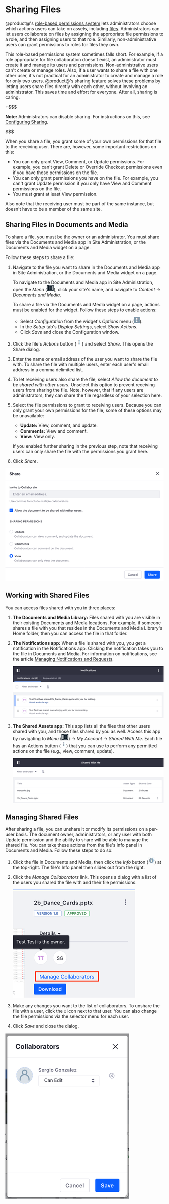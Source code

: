 # Sharing Files [](id=sharing-files)

@product@'s 
[role-based permissions system](/discover/portal/-/knowledge_base/7-2/roles-and-permissions) 
lets administrators choose which actions users can take on assets, including 
[files](/discover/portal/-/knowledge_base/7-2/adding-files-to-a-document-library#granting-file-permissions-and-roles). 
Administrators can let users collaborate on files by assigning the appropriate 
file permissions to a role, and then assigning users to that role. Similarly, 
non-administrative users can grant permissions to roles for files they own. 

This role-based permissions system sometimes falls short. For example, if a role 
appropriate for file collaboration doesn't exist, an administrator must create 
it and manage its users and permissions. Non-administrative users can't create 
or manage roles. Also, if a user wants to share a file with one other user, it's 
not practical for an administrator to create and manage a role for only two 
users. @product@'s sharing feature solves these problems by letting users share 
files directly with each other, without involving an administrator. This saves 
time and effort for everyone. After all, sharing is caring. 

+$$$

**Note:** Administrators can disable sharing. For instructions on this, see 
[Configuring Sharing](/discover/portal/-/knowledge_base/7-2/configuring-sharing). 

$$$

When you share a file, you grant some of your own permissions for that file to 
the receiving user. There are, however, some important restrictions on this: 

-   You can only grant View, Comment, or Update permissions. For example, you 
    can't grant Delete or Override Checkout permissions even if you have those 
    permissions on the file. 
-   You can only grant permissions you have on the file. For example, you can't 
    grant Update permission if you only have View and Comment permissions on the 
    file. 
-   You must grant at least View permission. 

Also note that the receiving user must be part of the same instance, but doesn't 
have to be a member of the same site. 

## Sharing Files in Documents and Media [](id=sharing-files-in-documents-and-media)

To share a file, you must be the owner or an administrator. You must 
share files via the Documents and Media app in Site Administration, or the 
Documents and Media widget on a page. 

Follow these steps to share a file: 

1.  Navigate to the file you want to share in the Documents and Media app in 
    Site Administration, or the Documents and Media widget on a page. 

    To navigate to the Documents and Media app in Site Administration, open the 
    *Menu* 
    (![Product Menu](../../../../images/icon-menu.png)), 
    click your site's name, and navigate to *Content* &rarr; 
    *Documents and Media*. 

    To share a file via the Documents and Media widget on a page, actions must 
    be enabled for the widget. Follow these steps to enable actions: 

    -   Select *Configuration* from the widget's *Options* menu 
        (![Options](../../../../images/icon-app-options.png)). 
    -   In the *Setup* tab's *Display Settings*, select *Show Actions*. 
    -   Click *Save* and close the Configuration window. 

2.  Click the file's *Actions* button 
    (![Actions](../../../../images/icon-actions.png)) 
    and select *Share*. This opens the Share dialog. 

3.  Enter the name or email address of the user you want to share the file with. To 
    share the file with multiple users, enter each user's email address in a 
    comma delimited list. 

4.  To let receiving users also share the file, select 
    *Allow the document to be shared with other users*. Unselect this option to 
    prevent receiving users from sharing the file. Note, however, that if any 
    users are administrators, they can share the file regardless of your 
    selection here. 

5.  Select the file permissions to grant to receiving users. Because you can 
    only grant your own permissions for the file, some of these options may be 
    unavailable: 

    -   **Update:** View, comment, and update.
    -   **Comments:** View and comment.
    -   **View:** View only.

    If you enabled further sharing in the previous step, note that receiving 
    users can only share the file with the permissions you grant here. 

6.  Click *Share*. 

![Figure 1: To share a file, you must fill out the Share dialog as the previous steps describe.](../../../../images/sharing-file.png)

## Working with Shared Files [](id=working-with-shared-files)

You can access files shared with you in three places: 

1.  **The Documents and Media Library:** Files shared with you are visible in 
    their existing Documents and Media locations. For example, if someone shares 
    a file with you that resides in the Documents and Media Library's Home 
    folder, then you can access the file in that folder. 

2.  **The Notifications app:** When a file is shared with you, you get a 
    notification in the Notifications app. Clicking the notification takes you 
    to the file in Documents and Media. For information on notifications, see 
    the article 
    [Managing Notifications and Requests](/discover/portal/-/knowledge_base/7-2/managing-notifications-and-requests). 

    ![Figure 2: The Notifications app contains the notifications that are sent when a user shares a file with you.](../../../../images/sharing-notifications.png)

3.  **The Shared Assets app:** This app lists all the files that other users 
    shared with you, and those files shared by you as well. Access this app by navigating to *Menu* 
    (![Product Menu](../../../../images/icon-menu.png)) 
    &rarr; *My Account* &rarr; *Shared With Me*. Each file has an Actions button 
    (![Actions](../../../../images/icon-actions.png)) 
    that you can use to perform any permitted actions on the file (e.g., view, 
    comment, update). 

    ![Figure 3: The Shared With Me app lists all the files that other users shared with you.](../../../../images/sharing-app.png)

## Managing Shared Files [](id=managing-shared-files)

After sharing a file, you can unshare it or modify its permissions on a per-user 
basis. The document owner, administrators, or any user with both Update permission and the ability to share will be able to manage the shared file. You can take these actions from the file's Info panel in Documents and 
Media. Follow these steps to do so: 

1.  Click the file in Documents and Media, then click the *Info* button 
    (![Info](../../../../images/icon-information.png)) 
    at the top-right. The file's Info panel then slides out from the right. 

2.  Click the *Manage Collaborators* link. This opens a dialog with a list of 
    the users you shared the file with and their file permissions. 

    ![Figure 4: Click *Manage Collaborators* to open up the list of users you shared the file with.](../../../../images/sharing-info.png)

3.  Make any changes you want to the list of collaborators. To unshare the file 
    with a user, click the `x` icon next to that user. You can also change the 
    file permissions via the selector menu for each user. 

4.  Click *Save* and close the dialog. 

![Figure 5: The Collaborators dialog lets you unshare a file or change the file permissions for each user.](../../../../images/sharing-collaborators.png)
